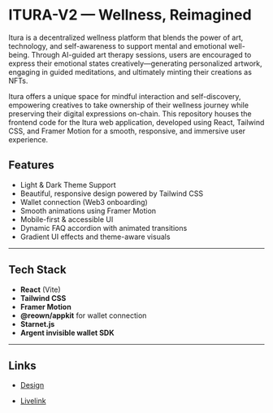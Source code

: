 # ITURA-V2 — Wellness, Reimagined

Itura is a decentralized wellness platform that blends the power of art, technology, and self-awareness to support mental and emotional well-being. Through AI-guided art therapy sessions, users are encouraged to express their emotional states creatively—generating personalized artwork, engaging in guided meditations, and ultimately minting their creations as NFTs.

Itura offers a unique space for mindful interaction and self-discovery, empowering creatives to take ownership of their wellness journey while preserving their digital expressions on-chain. This repository houses the frontend code for the Itura web application, developed using React, Tailwind CSS, and Framer Motion for a smooth, responsive, and immersive user experience.

## Features

- Light & Dark Theme Support  
- Beautiful, responsive design powered by Tailwind CSS  
- Wallet connection (Web3 onboarding)  
- Smooth animations using Framer Motion  
- Mobile-first & accessible UI  
- Dynamic FAQ accordion with animated transitions  
- Gradient UI effects and theme-aware visuals

---

##  Tech Stack

- **React** (Vite)
- **Tailwind CSS**
- **Framer Motion**
- **@reown/appkit** for wallet connection
- **Starnet.js** 
- **Argent invisible wallet SDK** 

---

## Links

- [Design](https://www.figma.com/design/u6PKwphaK9gv8lBOa0fkel/EncompassWell?node-id=119-1325&t=Jrp8RK7gVGNMWMky-1)

- [Livelink]()
